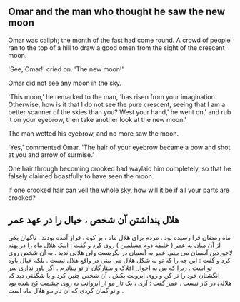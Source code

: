 ## Omar and the man who thought he saw the new moon

Omar was caliph; the month of the fast had come round. A crowd of people ran to the top of a hill to draw a good omen from the sight of the crescent moon.

'See, Omar!' cried on. 'The new moon!'

Omar did not see any moon in the sky.

'This moon,' he remarked to the man, 'has risen from your imagination. Otherwise, how is it that I do not see the pure crescent, seeing that I am a better scanner of the skies than you? West your hand,' he went on,' and rub it on your eyebrow, then take another look at the new moon.'

The man wetted his eyebrow, and no more saw the moon.

'Yes,' commented Omar. 'The hair of your eyebrow became a bow and shot at you and arrow of surmise.'

One hair through becoming crooked had waylaid him completely, so that he falsely claimed boastfully to have seen the moon.

If one crooked hair can veil the whole sky, how will it be if all your parts are crooked?

## هلال پنداشتن آن شخص ، خیال را در عهد عمر

ماه رمضان فرا رسیده بود . مردم برای هلال ماه ، بر کوه ، فراز آمده بودند . ناگهان یکی از آن میان به عمر ( خلیفه دوم مسلمین ) روی کرد و گفت : اینک هلال ماه را در پهنه لاجوردین آسمان می بینم. عمر به آسمان در نگریست ولی هلالی ندید . به آن شخص روی کرد و گفت : این چه را که تو به شکل هلال می بینی در واقع هلال نیست . بلکه خیال یاوه تو است . زیرا که من به احوال افلاک و ستارگان از تو بیناترم . اگر باور نداری سر انگشتان خود را تر کن و روی ابرویت بکش . آن شخص چنین کرد و با شگفتی دید که هلالی در کار نیست . عمر گفت : آری ، یک تار مو از ابروانت به روی چشمت کج شده بود و تو گمان کردی که آن تار مو هلال ماه است . 
